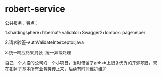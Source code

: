 # robert-service

公共服务，特点：

1.shardingsphere+hibernate validator+Swagger2+lombok+pagehelper

2.请求验签-AuthValidateInterceptor.java

3.统一响应结果封装+统一异常处理

自己一个人搭的公司的一个小项目，当时借鉴了github上很多优秀的开源项目，现在扣掉了基本所有业务类传上来，后续有时间维护维护
